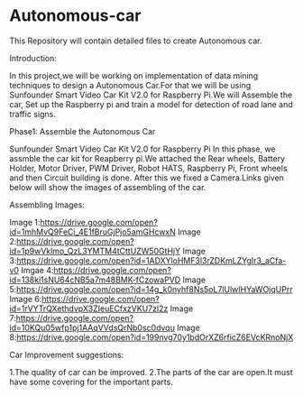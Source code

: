 # Autonomous-car
This Repository will contain detailed files to create Autonomous car.

Introduction:

In this project,we will be  working on implementation of data mining techniques to design a Autonomous Car.For that we will be using Sunfounder Smart Video Car Kit V2.0 for Raspberry Pi.We will Assemble the car, Set up the Raspberry pi and train a model for detection of road lane and traffic signs.


Phase1: Assemble the Autonomous Car

Sunfounder Smart Video Car Kit V2.0 for Raspberry Pi 
In this phase, we assmble the car kit for Reapberry pi.We attached the Rear wheels, Battery Holder, Motor Driver, PWM Driver, Robot HATS, Raspberry Pi, Front wheels and then Circuit building is done. After this we fixed a Camera.Links given below will show the images of assembling of the car.


Assembling Images:

Image 1:https://drive.google.com/open?id=1mhMvQ9FeCi_4E1fBruGjPjo5amGHcwxN
Image 2:https://drive.google.com/open?id=1p9wVklmo_QzL3YMTM4tCttUZW50GtHjY
Image 3:https://drive.google.com/open?id=1ADXYloHMF3l3rZDKmLZYgIr3_aCfa-v0
Imgae 4:https://drive.google.com/open?id=138ki1sNU64cNB5a7m48BMK-fCzowaPVD
Image 5:https://drive.google.com/open?id=14g_k0nyhf8Ns5oL7lUlwIHYaWOjqUPrr
Image 6:https://drive.google.com/open?id=1rVYTrQXethdvpX3ZIeuECfxzVKU7zl2z
Image 7:https://drive.google.com/open?id=10KQu05wfp1pj1AAqVVdsQrNb0sc0dvqu
Image 8:https://drive.google.com/open?id=199nvg70y1bdOrXZ6rficZ6EVcKRnoNjX


Car Improvement suggestions:

1.The quality of car can be improved.
2.The parts of the car are open.It must have some covering for the important parts.
